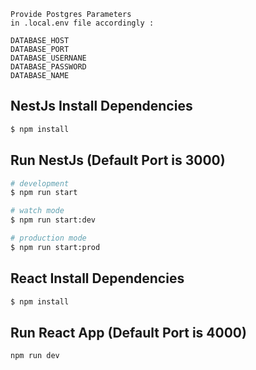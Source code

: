 

```
Provide Postgres Parameters
in .local.env file accordingly :

DATABASE_HOST
DATABASE_PORT
DATABASE_USERNANE
DATABASE_PASSWORD
DATABASE_NAME
```

## NestJs Install Dependencies

```bash
$ npm install
```

## Run NestJs (Default Port is 3000)

```bash
# development
$ npm run start

# watch mode
$ npm run start:dev

# production mode
$ npm run start:prod
```

## React Install Dependencies

```bash
$ npm install
```

## Run React App (Default Port is 4000)

```
npm run dev
```
